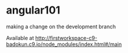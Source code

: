 angular101
==========

making a change on the development branch

Available at http://firstworkspace-c9-badokun.c9.io/node_modules/index.html#/main